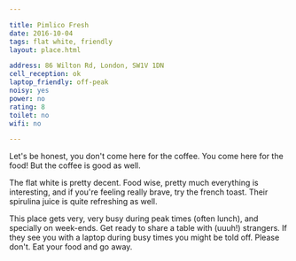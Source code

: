 ```yaml
---

title: Pimlico Fresh
date: 2016-10-04
tags: flat white, friendly
layout: place.html

address: 86 Wilton Rd, London, SW1V 1DN
cell_reception: ok
laptop_friendly: off-peak
noisy: yes
power: no
rating: 8
toilet: no
wifi: no

---
```


Let's be honest, you don't come here for the coffee. You come here for the food! But the coffee is good as well.

The flat white is pretty decent. Food wise, pretty much everything is interesting, and if you're feeling really brave, try the french toast. Their spirulina juice is quite refreshing as well.

This place gets very, very busy during peak times (often lunch), and specially on week-ends. Get ready to share a table with (uuuh!) strangers. If they see you with a laptop during busy times you might be told off. Please don't. Eat your food and go away.

